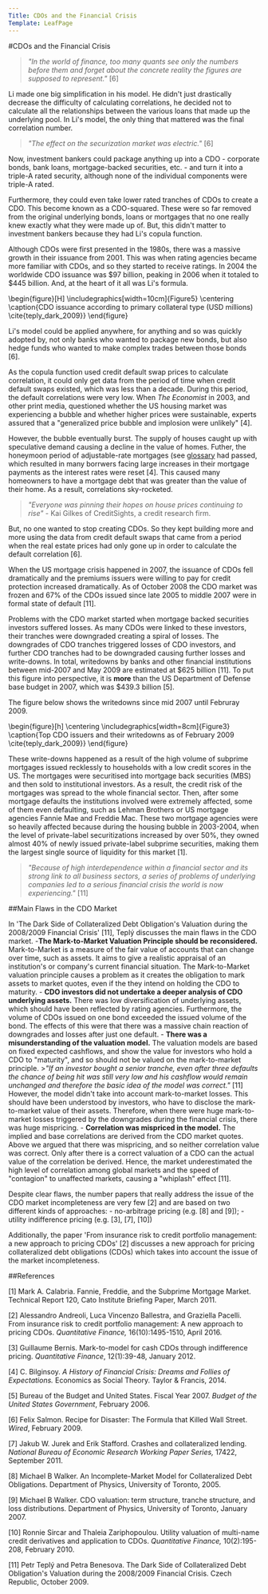 ```yaml
---
Title: CDOs and the Financial Crisis
Template: LeafPage
---
```


#CDOs and the Financial Crisis

>*"In the world of finance, too many quants see only the numbers before them and forget about the concrete reality the figures are supposed to represent."* [6]


Li made one big simplification in his model. He didn't just drastically decrease the difficulty of calculating correlations, he decided not to calculate all the relationships between the various loans that made up the underlying pool. In Li's model, the only thing that mattered was the final correlation number.
 
>*"The effect on the securization market was electric."* [6]

Now, investment bankers could package anything up into a CDO - corporate bonds, bank loans, mortgage-backed securities, etc. - and turn it into a triple-A rated security, although none of the individual components were triple-A rated. 

Furthermore, they could even take lower rated tranches of CDOs to create a CDO. This become known as a CDO-squared. These were so far removed from the original underlying bonds, loans or mortgages that no one really knew exactly what they were made up of. But, this didn't matter to investment bankers because they had Li's copula function. 

Although CDOs were first presented in the 1980s, there was a massive growth in their issuance from 2001. This was when rating agencies became more familiar with CDOs, and so they started to receive ratings. In 2004 the worldwide CDO issuance was $97 billion, peaking in 2006 when it totaled to $445 billion. And, at the heart of it all was Li's formula.

\begin{figure}[H]
\includegraphics[width=10cm]{Figure5}
\centering
\caption{CDO issuance according to primary collateral type (USD millions) \cite{teply_dark_2009}}
\end{figure}

Li's model could be applied anywhere, for anything and so was quickly adopted by, not only banks who wanted to package new bonds, but also hedge funds who wanted to make complex trades between those bonds [6]. 

As the copula function used credit default swap prices to calculate correlation, it could only get data from the period of time when credit default swaps existed, which was less than a decade. During this period, the default correlations were very low. When *The Economist* in 2003, and other print media, questioned whether the US housing market was experiencing a bubble and whether higher prices were sustainable, experts assured that a "generalized price bubble and implosion were unlikely" [4].

However, the bubble eventually burst. The supply of houses caught up with speculative demand causing a decline in the value of homes. Futher, the honeymoon period of adjustable-rate mortgages (see [glossary](http://db716.user.srcf.net/eim/course/finance/cdos/glossary) had passed, which resulted in many borrwers facing large increases in their mortgage payments as the interest rates were reset [4]. This caused many homeowners to have a mortgage debt that was greater than the value of their home. As a result, correlations sky-rocketed. 

>*"Everyone was pinning their hopes on house prices continuing to rise"* - Kai Gilkes of CreditSights, a credit research firm. 

But, no one wanted to stop creating CDOs. So they kept building more and more using the data from credit default swaps that came from a period when the real estate prices had only gone up in order to calculate the default correlation [6].

When the US mortgage crisis happened in 2007, the issuance of CDOs fell dramatically and the premiums issuers were willing to pay for credit protection increased dramatically. As of October 2008 the CDO market was frozen and 67% of the CDOs issued since late 2005 to middle 2007 were in formal state of default [11].

Problems with the CDO market started when mortgage backed securities investors suffered losses. As many CDOs were linked to these investors, their tranches were downgraded creating a spiral of losses. The downgrades of CDO tranches triggered losses of CDO investors, and further CDO tranches had to be downgraded causing further losses and write-downs. In total, writedowns by banks and other financial institutions between mid-2007 and May 2009 are estimated at $625 billion [11]. To put this figure into perspective, it is **more** than the US Department of Defense base budget in 2007, which was $439.3 billion [5].

The figure below shows the writedowns since mid 2007 until Februray 2009. 

\begin{figure}[h]
	\centering
	\includegraphics[width=8cm]{Figure3}
	\caption{Top CDO issuers and their writedowns as of February 2009 \cite{teply_dark_2009}}
\end{figure}

These write-downs happened as a result of the high volume of subprime mortgages issued recklessly to households with a low credit scores in the US. The mortgages were securitised into mortgage back securities (MBS) and then sold to institutional investors. As a result, the credit risk of the mortgages was spread to the whole financial sector. Then, after some mortgage defaults the institutions involved were extremely affected, some of them even defaulting, such as Lehman Brothers or US mortgage agencies Fannie Mae and Freddie Mac. These two mortgage agencies were so heavily affected because during the housing bubble in 2003-2004, when the level of private-label securitizations increased by over 50%, they owned almost 40% of newly issued private-label subprime securities, making them the largest single source of liquidity for this market [1].

>*"Because of high interdependence within a financial sector and its strong link to all business sectors, a series of problems of underlying companies led to a serious financial crisis the world is now experiencing."* [11]


##Main Flaws in the CDO Market

In 'The Dark Side of Collateralized Debt Obligation's Valuation during the 2008/2009 Financial Crisis' [11], Teplý discusses the main flaws in the CDO market. 
	-**The Mark-to-Market Valuation Principle should be reconsidered.** Mark-to-Market is a measure of the fair value of accounts that can change over time, such as assets. It aims to give a realistic appraisal of an institution's or company's current financial situation. The Mark-to-Market valuation principle causes a problem as it creates the obligation to mark assets to market quotes, even if the they intend on holding the CDO to maturity.
	- **CDO investors did not undertake a deeper analysis of CDO underlying assets.** There was low diversification of underlying assets, which should have been reflected by rating agencies. Furthermore, the volume of CDOs issued on one bond exceeded the issued volume of the bond. The effects of this were that there was a massive chain reaction of downgrades and losses after just one default. 
	- **There was a misunderstanding of the valuation model.** The valuation models are based on fixed expected cashflows, and show the value for investors who hold a CDO to "maturity", and so should not be valued on the mark-to-market principle.
	>*"If an investor bought a senior tranche, even after three defaults the chance of being hit was still very low and his cashflow would remain unchanged and therefore the basic idea of the model was correct."* [11]
	However, the model didn't take into account mark-to-market losses. This should have been understood by investors, who have to disclose the mark-to-market value of their assets. Therefore, when there were huge mark-to-market losses triggered by the downgrades during the financial crisis, there was huge mispricing. 
	- **Correlation was mispriced in the model.** The implied and base correlations are derived from the CDO market quotes. Above we argued that there was mispricing, and so neither correlation value was correct. Only after there is a correct valuation of a CDO can the actual value of the correlation be derived. Hence, the market underestimated the high level of correlation among global markets and the speed of "contagion" to unaffected markets, causing a "whiplash" effect [11].

Despite clear flaws, the number papers that really address the issue of the CDO market incompleteness are very few [2] and are based on two different kinds of approaches: 
	- no-arbitrage pricing (e.g. [8] and [9]);
	- utility indifference pricing (e.g. [3], [7], [10])
 
Additionally, the paper 'From insurance risk to credit portfolio management: a new approach to pricing CDOs' [2] discusses a new approach for pricing collateralized debt obligations (CDOs) which takes into account the issue of the market incompleteness.

##References

[1] Mark A. Calabria. Fannie, Freddie, and the Subprime Mortgage Market. Technical Report 120, Cato Institute Briefing Paper, March 2011. 

[2] Alessandro Andreoli, Luca Vincenzo Ballestra, and Graziella Pacelli. From insurance risk to credit portfolio management: A new approach to pricing CDOs. *Quantitative Finance,* 16(10):1495-1510, April 2016.

[3] Guillaume Bernis. Mark-to-model for cash CDOs through indifference pricing. *Quantitative Finance*, 12(1):39-48, January 2012.

[4] C. Bilginsoy. *A History of Financial Crisis: Dreams and Follies of Expectations.* Economics as Social Theory. Taylor & Francis, 2014. 

[5] Bureau of the Budget and United States. Fiscal Year 2007. *Budget of the United States Government*, February 2006. 

[6] Felix Salmon. Recipe for Disaster: The Formula that Killed Wall Street. *Wired*, February 2009.

[7] Jakub W. Jurek and Erik Stafford. Crashes and collateralized lending. *National Bureau of Economic Research Working Paper Series,* 17422, September 2011. 

[8] Michael B Walker. An Incomplete-Market Model for Collateralized Debt Obligations. Department of Physics, University of Toronto, 2005. 

[9] Michael B Walker. CDO valuation: term structure, tranche structure, and loss distributions. Department of Physics, University of Toronto, January 2007. 

[10] Ronnie Sircar and Thaleia Zariphopoulou. Utility valuation of multi-name credit derivatives and application to CDOs. *Quantitative Finance,* 10(2):195-208, February 2010. 

[11] Petr Teplý and Petra Benesova. The Dark Side of Collateralized Debt Obligation's Valuation during the 2008/2009 Financial Crisis. Czech Republic, October 2009. 

